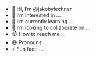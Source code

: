- 👋 Hi, I’m @jakobylechner
- 👀 I’m interested in ...
- 🌱 I’m currently learning ...
- 💞️ I’m looking to collaborate on ...
- 📫 How to reach me ...
- 😄 Pronouns: ...
- ⚡ Fun fact: ...

<!---
jakobylechner/jakobylechner is a ✨ special ✨ repository because its `README.md` (this file) appears on your GitHub profile.
You can click the Preview link to take a look at your changes.
--->
